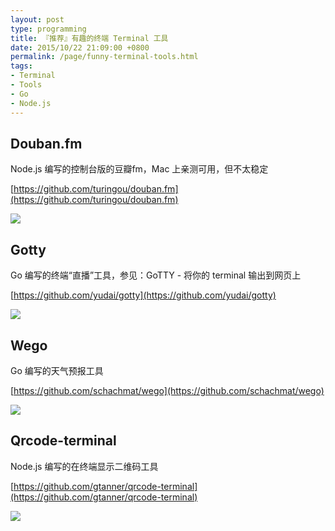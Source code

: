 ```yaml
---
layout: post
type: programming
title: 『推荐』有趣的终端 Terminal 工具
date: 2015/10/22 21:09:00 +0800
permalink: /page/funny-terminal-tools.html
tags:
- Terminal
- Tools
- Go
- Node.js
---
```


## Douban.fm

Node.js 编写的控制台版的豆瓣fm，Mac 上亲测可用，但不太稳定

[https://github.com/turingou/douban.fm](https://github.com/turingou/douban.fm)


![](https://camo.githubusercontent.com/ca0a75a041cb65d1ad9dddc2e44b1c52903db7d0/687474703a2f2f7777312e73696e61696d672e636e2f6c617267652f36316666306465337477316563696a3364713830626a32306d3430657a3735752e6a7067)

## Gotty

Go 编写的终端“直播”工具，参见：GoTTY - 将你的 terminal 输出到网页上

[https://github.com/yudai/gotty](https://github.com/yudai/gotty)

![](https://raw.githubusercontent.com/yudai/gotty/master/screenshot.gif)

## Wego

Go 编写的天气预报工具

[https://github.com/schachmat/wego](https://github.com/schachmat/wego)

![](https://camo.githubusercontent.com/c3d2b92671f1ded5d5a9a9ebafdc836527f97269/687474703a2f2f7363686163686d61742e6769746875622e696f2f7765676f2f7765676f2e676966)

## Qrcode-terminal

Node.js 编写的在终端显示二维码工具

[https://github.com/gtanner/qrcode-terminal](https://github.com/gtanner/qrcode-terminal)

![](https://camo.githubusercontent.com/1b87ab92f230c35ff19abf2449e0fd52bea3f124/68747470733a2f2f7261772e6769746875622e636f6d2f6774616e6e65722f7172636f64652d7465726d696e616c2f6d61737465722f6578616d706c652f62617369632e706e67)
